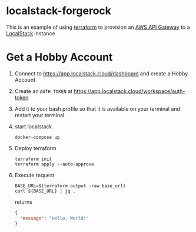 # localstack-forgerock

This is an example of using [terraform](https://www.terraform.io/) to provision an [AWS API Gateway](https://aws.amazon.com/api-gateway/) to a [LocalStack](https://www.localstack.cloud/) instance

# Get a Hobby Account

1. Connect to <https://app.localstack.cloud/dashboard> and create a Hobby Account
1. Create an `AUTH_TOKEN` at <https://app.localstack.cloud/workspace/auth-token>
1. Add it to your bash profile so that it is available on your terminal and restart your terminal.

1. start localstack
   ```console
   docker-compose up
   ```
1. Deploy terraform
   ```console
   terraform init
   terraform apply --auto-approve
   ```
1. Execute request
   ```console
   BASE_URL=$(terraform output -raw base_url)
   curl ${BASE_URL} | jq .
   ```
   returns
   ```json
   {
     "message": "Hello, World!"
   }
   ```